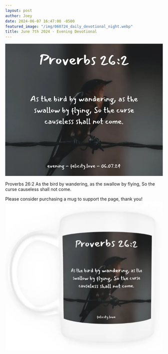 ```yaml
---
layout: post
author: Joey
date: 2024-06-07 16:47:00 -0500
featured_image: "/img/060724_daily_devotional_night.webp"
title: June 7th 2024 - Evening Devotional
---
```


[![June 7th 2024 - Evening Devotional](/img/060724_daily_devotional_night.webp)](/img/060724_daily_devotional_night.webp)

Proverbs 26:2
As the bird by wandering, as the swallow by flying, So the curse causeless shall not come.

Please consider purchasing a mug to support the page, thank you!
[![June 7th 2024 - Evening Devotional - Coffee Mug](/img/mugs/060724_night_mug.webp)](https://www.joeybrinkman.com/product/12-oz-mug-proverbs-262/)